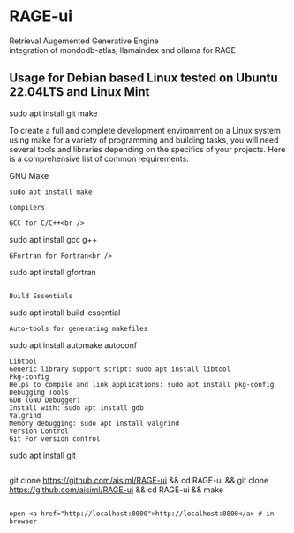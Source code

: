 # RAGE-ui

Retrieval Augemented Generative Engine<br />
integration of mondodb-atlas, llamaindex and ollama for RAGE<br />

## Usage for Debian based Linux tested on Ubuntu 22.04LTS and Linux Mint<br />
sudo apt install git make<br />

To create a full and complete development environment on a Linux system using make for a variety of programming and building tasks, you will need several tools and libraries depending on the specifics of your projects. Here is a comprehensive list of common requirements:<br />

GNU Make<br />
```
sudo apt install make

Compilers

GCC for C/C++<br />
```
 sudo apt install gcc g++
```
GFortran for Fortran<br />
```
sudo apt install gfortran
```

Build Essentials
```
sudo apt install build-essential
```
Auto-tools for generating makefiles
```
sudo apt install automake autoconf
```
Libtool
Generic library support script: sudo apt install libtool
Pkg-config
Helps to compile and link applications: sudo apt install pkg-config
Debugging Tools
GDB (GNU Debugger)
Install with: sudo apt install gdb
Valgrind
Memory debugging: sudo apt install valgrind
Version Control
Git For version control
```
sudo apt install git
```

```
git clone https://github.com/aisiml/RAGE-ui && cd RAGE-ui && git clone https://github.com/aisiml/RAGE-ui && cd RAGE-ui && make
```

open <a href="http://localhost:8000">http://localhost:8000</a> # in browser




